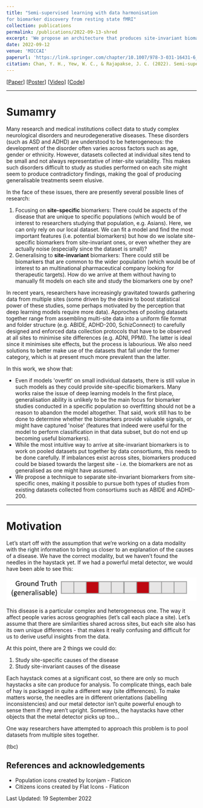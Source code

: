 ```yaml
---
title: "Semi-supervised learning with data harmonisation
for biomarker discovery from resting state fMRI"
collection: publications
permalink: /publications/2022-09-13-shred
excerpt: 'We propose an architecture that produces site-invariant biomarkers, allowing site-specific biomarkers to be distinguished from them. Cohort-specific insights from small datasets can now be created from site-specific biomarkers and insights relevant to the general population are obtained from the site-invariant biomarkers.'
date: 2022-09-12
venue: 'MICCAI'
paperurl: 'https://link.springer.com/chapter/10.1007/978-3-031-16431-6_42'
citation: Chan, Y. H., Yew, W. C., & Rajapakse, J. C. (2022). Semi-supervised Learning with Data Harmonisation for Biomarker Discovery from Resting State fMRI. In International Conference on Medical Image Computing and Computer-Assisted Intervention (pp. 441-451). Springer, Cham.
---
```


[[Paper](https://link.springer.com/chapter/10.1007/978-3-031-16431-6_42)]
[[Poster](https://yihao001.github.io/publications/paper1900_poster.pdf)]
[[Video](https://yihao001.github.io/publications/paper1900_video.mp4)]
[[Code](https://github.com/SCSE-Biomedical-Computing-Group/SHRED)]

---

# Sumamry

Many research and medical institutions collect data to study complex neurological disorders and neurodegenerative diseases.
These disorders (such as ASD and ADHD) are understood to be heterogeneous: the development of the disorder often varies across factors such as age, gender or ethnicity. However, datasets collected at individual sites tend to be small and not always representative of inter-site variability. This makes such disorders difficult to study as studies performed on each site might seem to produce contradictory findings, making the goal of producing generalisable treatments seem elusive.

In the face of these issues, there are presently several possible lines of research:

1. Focusing on **site-specific** biomarkers: There could be aspects of the disease that are unique to specific populations (which would be of interest to researchers studying that population, e.g. Asians). Here, we can only rely on our local dataset. We can fit a model and find the most important features (i.e. potential biomarkers) but how do we isolate site-specific biomarkers from site-invariant ones, or even whether they are actually noise (especially since the dataset is small)?
2. Generalising to **site-invariant** biomarkers: There could still be biomarkers that are common to the wider population (which would be of interest to an multinational pharmaceutical company looking for therapeutic targets). How do we arrive at them without having to manually fit models on each site and study the biomarkers one by one?

In recent years, researchers have increasingly gravitated towards gathering data from multiple sites (some driven by the desire to boost statistical power of these studies, some perhaps motivated by the perception that deep learning models require more data). Approches of pooling datasets together range from assembling multi-site data into a uniform file format and folder structure (e.g. ABIDE, ADHD-200, SchizConnect) to carefully designed and enforced data collection protocols that have to be observed at all sites to minimise site differences (e.g. ADNI, PPMI). The latter is ideal since it minimises site effects, but the process is labourious. We also need solutions to better make use of the datasets that fall under the former category, which is at present much more prevalent than the latter.

In this work, we show that:
- Even if models 'overfit' on small individual datasets, there is still value in such models as they could provide site-specific biomarkers. Many works raise the issue of deep learning models  In the first place, generalisation ability is unlikely to be the main focus for biomarker studies conducted in a specific population so overfitting should not be a reason to abandon the model altogether. That said, work still has to be done to determine whether the biomarkers provide valuable signals, or might have captured 'noise' (features that indeed were useful for the model to perform classification in that data subset, but do not end up becoming useful biomarkers).
- While the most intuitive way to arrive at site-invariant biomarkers is to work on pooled datasets put together by data consortiums, this needs to be done carefully. If imbalances exist across sites, biomarkers produced could be biased towards the largest site - i.e. the biomarkers are not as generalised as one might have assumed.
- We propose a technique to separate site-invariant biomarkers from site-specific ones, making it possible to pursue both types of studies from existing datasets collected from consortiums such as ABIDE and ADHD-200.



---

# Motivation

Let’s start off with the assumption that we’re working on a data modality with the right information to bring us closer to an explanation of the causes of a disease. We have the correct modality, but we haven’t found the needles in the haystack yet. If we had a powerful metal detector, we would have been able to see this:

![Each box represents a feature and boxes in red represent potential biomarkers (most important features).](./figures_shred/ground_truth.png)

This disease is a particular complex and heterogeneous one. The way it affect people varies across geographies (let’s call each place a site). Let’s assume that there are similarities shared across sites, but each site also has its own unique differences - that makes it really confusing and difficult for us to derive useful insights from the data.

At this point, there are 2 things we could do:
1. Study site-specific causes of the disease
2. Study site-invariant causes of the disease

Each haystack comes at a significant cost, so there are only so much haystacks a site can produce for analysis. To complicate things, each bale of hay is packaged in quite a different way (site differences). To make matters worse, the needles are in different orientations (labelling inconsistencies) and our metal detector isn’t quite powerful enough to sense them if they aren’t upright. Sometimes, the haystacks have other objects that the metal detector picks up too…

One way researchers have attempted to approach this problem is to pool datasets from multiple sites together.

(tbc)


## References and acknowledgements

- Population icons created by Iconjam - Flaticon
- Citizens icons created by Flat Icons - Flaticon

Last Updated: 19 September 2022